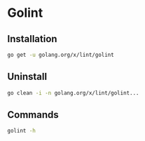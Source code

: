 # Golint

## Installation

```sh
go get -u golang.org/x/lint/golint
```

## Uninstall

```sh
go clean -i -n golang.org/x/lint/golint...
```

## Commands

```sh
golint -h
```
